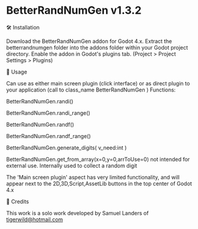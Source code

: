 # BetterRandNumGen v1.3.2

🛠️ Installation

Download the BetterRandNumGen addon for Godot 4.x. Extract the betterrandnumgen folder into the addons folder within your Godot project directory. Enable the addon in Godot's plugins tab. (Project > Project Settings > Plugins)

📖 Usage

Can use as either main screen plugin (click interface) or as direct plugin to your application (call to class_name BetterRandNumGen )
Functions:

   BetterRandNumGen.randi()
   
   BetterRandNumGen.randi_range()
   
   BetterRandNumGen.randf()
   
   BetterRandNumGen.randf_range()
   
   BetterRandNumGen.generate_digits( v_need:int )
   
   BetterRandNumGen.get_from_array(x=0,y=0,arrToUse=0)	not intended for external use. Internally used to collect a random digit

The 'Main screen plugin' aspect has very limited functionality, and will appear next to the 2D,3D,Script,AssetLib buttons in the top center of Godot 4.x

💖 Credits

This work is a solo work developed by Samuel Landers of tigerwild@hotmail.com
